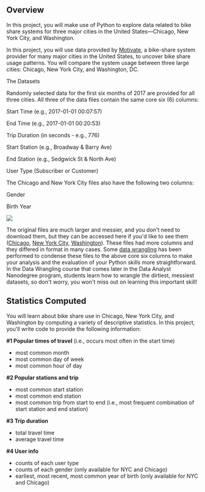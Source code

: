 ﻿## **Overview**
In this project, you will make use of Python to explore data related to bike share systems for three major cities in the United States—Chicago, New York City, and Washington. 

In this project, you will use data provided by [Motivate](https://www.motivateco.com/), a bike-share system provider for many major cities in the United States, to uncover bike share usage patterns. You will compare the system usage between three large cities: Chicago, New York City, and Washington, DC.

The Datasets

Randomly selected data for the first six months of 2017 are provided for all three cities. All three of the data files contain the same core six (6) columns:

Start Time (e.g., 2017-01-01 00:07:57)

End Time (e.g., 2017-01-01 00:20:53)

Trip Duration (in seconds - e.g., 776)

Start Station (e.g., Broadway & Barry Ave)

End Station (e.g., Sedgwick St & North Ave)

User Type (Subscriber or Customer)

The Chicago and New York City files also have the following two columns:

Gender

Birth Year

![](Aspose.Words.4f987563-12af-48c1-ad5e-8379a6e4efbf.001.png)


The original files are much larger and messier, and you don't need to download them, but they can be accessed here if you'd like to see them ([Chicago](https://www.divvybikes.com/system-data), [New York City](https://www.citibikenyc.com/system-data), [Washington](https://www.capitalbikeshare.com/system-data)). These files had more columns and they differed in format in many cases. Some [data wrangling](https://en.wikipedia.org/wiki/Data_wrangling) has been performed to condense these files to the above core six columns to make your analysis and the evaluation of your Python skills more straightforward. In the Data Wrangling course that comes later in the Data Analyst Nanodegree program, students learn how to wrangle the dirtiest, messiest datasets, so don't worry, you won't miss out on learning this important skill!
## **Statistics Computed**
You will learn about bike share use in Chicago, New York City, and Washington by computing a variety of descriptive statistics. In this project, you'll write code to provide the following information:

**#1 Popular times of travel** (i.e., occurs most often in the start time)

- most common month
- most common day of week
- most common hour of day

**#2 Popular stations and trip**

- most common start station
- most common end station
- most common trip from start to end (i.e., most frequent combination of start station and end station)

**#3 Trip duration**

- total travel time
- average travel time

**#4 User info**

- counts of each user type
- counts of each gender (only available for NYC and Chicago)
- earliest, most recent, most common year of birth (only available for NYC and Chicago)

